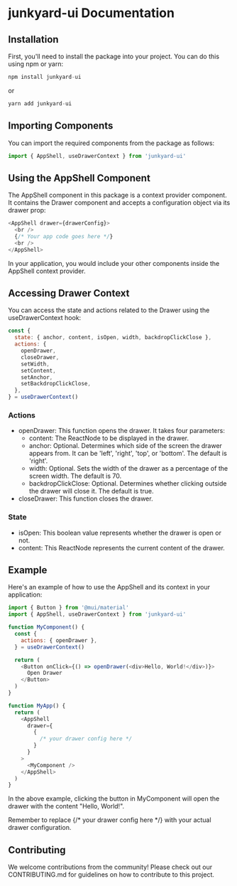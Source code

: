<h1>junkyard-ui Documentation</h1>

<h2>Installation</h2>

<p>First, you'll need to install the package into your project. You can do this using npm or yarn:</p>

```javascript
npm install junkyard-ui
```

or

```javascript
yarn add junkyard-ui
```

<h2>Importing Components</h2>

<p>You can import the required components from the package as follows:</p>

```javascript
import { AppShell, useDrawerContext } from 'junkyard-ui'
```

<h2>Using the AppShell Component</h2>

<p>The AppShell component in this package is a context provider component. It contains the Drawer component and accepts a configuration object via its drawer prop:</p>

```javascript
<AppShell drawer={drawerConfig}>
  <br />
  {/* Your app code goes here */}
  <br />
</AppShell>
```

<p>In your application, you would include your other components inside the AppShell context provider.</p>

<h2>Accessing Drawer Context</h2>

<p>You can access the state and actions related to the Drawer using the useDrawerContext hook:</p>

```javascript
const {
  state: { anchor, content, isOpen, width, backdropClickClose },
  actions: {
    openDrawer,
    closeDrawer,
    setWidth,
    setContent,
    setAnchor,
    setBackdropClickClose,
  },
} = useDrawerContext()
```

<h3>Actions</h3>

<ul>
  <li>openDrawer: This function opens the drawer. It takes four parameters:
    <ul>
      <li>content: The ReactNode to be displayed in the drawer.</li>
      <li>anchor: Optional. Determines which side of the screen the drawer appears from. It can be 'left', 'right', 'top', or 'bottom'. The default is 'right'.</li>
      <li>width: Optional. Sets the width of the drawer as a percentage of the screen width. The default is 70.</li>
      <li>backdropClickClose: Optional. Determines whether clicking outside the drawer will close it. The default is true.</li>
    </ul>
  </li>
  <li>closeDrawer: This function closes the drawer.</li>
</ul>

<h3>State</h3>

<ul>
  <li>isOpen: This boolean value represents whether the drawer is open or not.</li>
  <li>content: This ReactNode represents the current content of the drawer.</li>
</ul>

<h2>Example</h2>

<p>Here's an example of how to use the AppShell and its context in your application:</p>

```javascript
import { Button } from '@mui/material'
import { AppShell, useDrawerContext } from 'junkyard-ui'

function MyComponent() {
  const {
    actions: { openDrawer },
  } = useDrawerContext()

  return (
    <Button onClick={() => openDrawer(<div>Hello, World!</div>)}>
      Open Drawer
    </Button>
  )
}

function MyApp() {
  return (
    <AppShell
      drawer={
        {
          /* your drawer config here */
        }
      }
    >
      <MyComponent />
    </AppShell>
  )
}
```

<p>In the above example, clicking the button in MyComponent will open the drawer with the content "Hello, World!".</p>

<p>Remember to replace {/* your drawer config here */} with your actual drawer configuration.</p>

<h2>Contributing</h2>

<p>We welcome contributions from the community! Please check out our CONTRIBUTING.md for guidelines on how to contribute to this project.</p>
